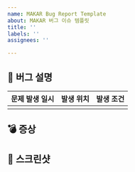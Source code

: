 ```yaml
---
name: MAKAR Bug Report Template
about: MAKAR 버그 이슈 템플릿
title: ''
labels: ''
assignees: ''

---
```


## 🐞 버그 설명
| 문제 발생 일시 |  발생 위치  | 발생 조건 |
| --- | --- | --- | 
|  |  |  | 

## 💣 증상 
<!-- 문제 증상에 대해서 설명해주세요. -->

## 🎥 스크린샷
<!-- 스크린샷을 첨부해주세요. -->
